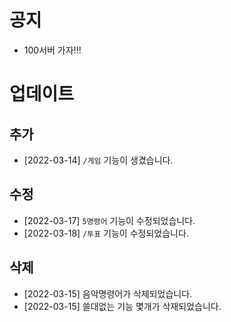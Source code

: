 # 공지
- 100서버 가자!!!

# 업데이트

## 추가
- [2022-03-14] `/게임` 기능이 생겼습니다.

## 수정
- [2022-03-17] `5명령어` 기능이 수정되었습니다.
- [2022-03-18] `/투표` 기능이 수정되었습니다.

## 삭제
- [2022-03-15] 음악명령어가 삭제되었습니다. 
- [2022-03-15] 쓸대없는 기능 몇개가 삭재되었습니다.
